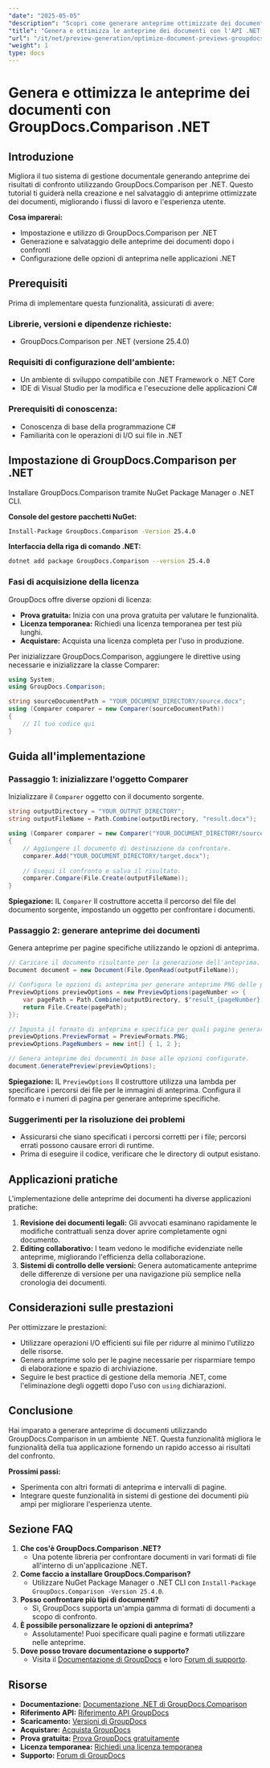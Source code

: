 ```yaml
---
"date": "2025-05-05"
"description": "Scopri come generare anteprime ottimizzate dei documenti utilizzando la libreria GroupDocs.Comparison per .NET. Semplifica i flussi di lavoro, migliora l'esperienza utente e fornisci informazioni a colpo d'occhio."
"title": "Genera e ottimizza le anteprime dei documenti con l'API .NET GroupDocs.Comparison"
"url": "/it/net/preview-generation/optimize-document-previews-groupdocs-comparison-dotnet/"
"weight": 1
type: docs
---
```

# Genera e ottimizza le anteprime dei documenti con GroupDocs.Comparison .NET

## Introduzione

Migliora il tuo sistema di gestione documentale generando anteprime dei risultati di confronto utilizzando GroupDocs.Comparison per .NET. Questo tutorial ti guiderà nella creazione e nel salvataggio di anteprime ottimizzate dei documenti, migliorando i flussi di lavoro e l'esperienza utente.

**Cosa imparerai:**
- Impostazione e utilizzo di GroupDocs.Comparison per .NET
- Generazione e salvataggio delle anteprime dei documenti dopo i confronti
- Configurazione delle opzioni di anteprima nelle applicazioni .NET

## Prerequisiti

Prima di implementare questa funzionalità, assicurati di avere:

### Librerie, versioni e dipendenze richieste:
- GroupDocs.Comparison per .NET (versione 25.4.0)

### Requisiti di configurazione dell'ambiente:
- Un ambiente di sviluppo compatibile con .NET Framework o .NET Core
- IDE di Visual Studio per la modifica e l'esecuzione delle applicazioni C#

### Prerequisiti di conoscenza:
- Conoscenza di base della programmazione C#
- Familiarità con le operazioni di I/O sui file in .NET

## Impostazione di GroupDocs.Comparison per .NET

Installare GroupDocs.Comparison tramite NuGet Package Manager o .NET CLI.

**Console del gestore pacchetti NuGet:**

```bash
Install-Package GroupDocs.Comparison -Version 25.4.0
```

**Interfaccia della riga di comando .NET:**

```bash
dotnet add package GroupDocs.Comparison --version 25.4.0
```

### Fasi di acquisizione della licenza

GroupDocs offre diverse opzioni di licenza:
- **Prova gratuita:** Inizia con una prova gratuita per valutare le funzionalità.
- **Licenza temporanea:** Richiedi una licenza temporanea per test più lunghi.
- **Acquistare:** Acquista una licenza completa per l'uso in produzione.

Per inizializzare GroupDocs.Comparison, aggiungere le direttive using necessarie e inizializzare la classe Comparer:

```csharp
using System;
using GroupDocs.Comparison;

string sourceDocumentPath = "YOUR_DOCUMENT_DIRECTORY/source.docx";
using (Comparer comparer = new Comparer(sourceDocumentPath))
{
    // Il tuo codice qui
}
```

## Guida all'implementazione

### Passaggio 1: inizializzare l'oggetto Comparer

Inizializzare il `Comparer` oggetto con il documento sorgente.

```csharp
string outputDirectory = "YOUR_OUTPUT_DIRECTORY";
string outputFileName = Path.Combine(outputDirectory, "result.docx");

using (Comparer comparer = new Comparer("YOUR_DOCUMENT_DIRECTORY/source.docx"))
{
    // Aggiungere il documento di destinazione da confrontare.
    comparer.Add("YOUR_DOCUMENT_DIRECTORY/target.docx");
    
    // Esegui il confronto e salva il risultato.
    comparer.Compare(File.Create(outputFileName));
}
```

**Spiegazione:**
IL `Comparer` Il costruttore accetta il percorso del file del documento sorgente, impostando un oggetto per confrontare i documenti.

### Passaggio 2: generare anteprime dei documenti

Genera anteprime per pagine specifiche utilizzando le opzioni di anteprima.

```csharp
// Caricare il documento risultante per la generazione dell'anteprima.
Document document = new Document(File.OpenRead(outputFileName));

// Configura le opzioni di anteprima per generare anteprime PNG delle pagine specificate.
PreviewOptions previewOptions = new PreviewOptions(pageNumber => {
    var pagePath = Path.Combine(outputDirectory, $"result_{pageNumber}.png");
    return File.Create(pagePath);
});

// Imposta il formato di anteprima e specifica per quali pagine generare le anteprime.
previewOptions.PreviewFormat = PreviewFormats.PNG;
previewOptions.PageNumbers = new int[] { 1, 2 };

// Genera anteprime dei documenti in base alle opzioni configurate.
document.GeneratePreview(previewOptions);
```

**Spiegazione:**
IL `PreviewOptions` Il costruttore utilizza una lambda per specificare i percorsi dei file per le immagini di anteprima. Configura il formato e i numeri di pagina per generare anteprime specifiche.

### Suggerimenti per la risoluzione dei problemi
- Assicurarsi che siano specificati i percorsi corretti per i file; percorsi errati possono causare errori di runtime.
- Prima di eseguire il codice, verificare che le directory di output esistano.

## Applicazioni pratiche

L'implementazione delle anteprime dei documenti ha diverse applicazioni pratiche:
1. **Revisione dei documenti legali:** Gli avvocati esaminano rapidamente le modifiche contrattuali senza dover aprire completamente ogni documento.
2. **Editing collaborativo:** I team vedono le modifiche evidenziate nelle anteprime, migliorando l'efficienza della collaborazione.
3. **Sistemi di controllo delle versioni:** Genera automaticamente anteprime delle differenze di versione per una navigazione più semplice nella cronologia dei documenti.

## Considerazioni sulle prestazioni

Per ottimizzare le prestazioni:
- Utilizzare operazioni I/O efficienti sui file per ridurre al minimo l'utilizzo delle risorse.
- Genera anteprime solo per le pagine necessarie per risparmiare tempo di elaborazione e spazio di archiviazione.
- Seguire le best practice di gestione della memoria .NET, come l'eliminazione degli oggetti dopo l'uso con `using` dichiarazioni.

## Conclusione

Hai imparato a generare anteprime di documenti utilizzando GroupDocs.Comparison in un ambiente .NET. Questa funzionalità migliora le funzionalità della tua applicazione fornendo un rapido accesso ai risultati del confronto.

**Prossimi passi:**
- Sperimenta con altri formati di anteprima e intervalli di pagine.
- Integrare queste funzionalità in sistemi di gestione dei documenti più ampi per migliorare l'esperienza utente.

## Sezione FAQ

1. **Che cos'è GroupDocs.Comparison .NET?**
   - Una potente libreria per confrontare documenti in vari formati di file all'interno di un'applicazione .NET.
2. **Come faccio a installare GroupDocs.Comparison?**
   - Utilizzare NuGet Package Manager o .NET CLI con `Install-Package GroupDocs.Comparison -Version 25.4.0`.
3. **Posso confrontare più tipi di documenti?**
   - Sì, GroupDocs supporta un'ampia gamma di formati di documenti a scopo di confronto.
4. **È possibile personalizzare le opzioni di anteprima?**
   - Assolutamente! Puoi specificare quali pagine e formati utilizzare nelle anteprime.
5. **Dove posso trovare documentazione o supporto?**
   - Visita il [Documentazione di GroupDocs](https://docs.groupdocs.com/comparison/net/) e loro [Forum di supporto](https://forum.groupdocs.com/c/comparison/).

## Risorse

- **Documentazione:** [Documentazione .NET di GroupDocs.Comparison](https://docs.groupdocs.com/comparison/net/)
- **Riferimento API:** [Riferimento API GroupDocs](https://reference.groupdocs.com/comparison/net/)
- **Scaricamento:** [Versioni di GroupDocs](https://releases.groupdocs.com/comparison/net/)
- **Acquistare:** [Acquista GroupDocs](https://purchase.groupdocs.com/buy)
- **Prova gratuita:** [Prova GroupDocs gratuitamente](https://releases.groupdocs.com/comparison/net/)
- **Licenza temporanea:** [Richiedi una licenza temporanea](https://purchase.groupdocs.com/temporary-license/)
- **Supporto:** [Forum di GroupDocs](https://forum.groupdocs.com/c/comparison/)